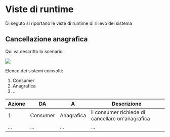 # Viste di runtime

Di seguto si riportano le viste di runtime di rilievo del sistema

## Cancellazione anagrafica
Qui va descritto lo scenario

![](immagini/cancellazione-anagrafica.png)

Elenco dei sistemi coinvolti:
1. Consumer
1. Anagrafica
1. ...

| Azione | DA | A | Descrizione |
|--------|----|---|-------------|
|1       | Consumer | Anagrafica | il consumer richiede di cancellare un'anagrafica |
|...|...|...|...|